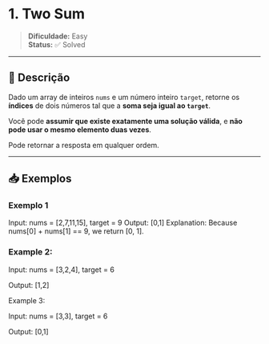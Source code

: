 # 1. Two Sum

> **Dificuldade:** Easy  
> **Status:** ✅ Solved

---

## 🧠 Descrição

Dado um array de inteiros `nums` e um número inteiro `target`, retorne os **índices** de dois números tal que a **soma seja igual ao `target`**.

Você pode **assumir que existe exatamente uma solução válida**, e **não pode usar o mesmo elemento duas vezes**.

Pode retornar a resposta em qualquer ordem.

---

## 📥 Exemplos

### Exemplo 1

Input: nums = [2,7,11,15], target = 9
Output: [0,1]
Explanation: Because nums[0] + nums[1] == 9, we return [0, 1].


### Example 2:

Input: nums = [3,2,4], target = 6

Output: [1,2]

Example 3:

Input: nums = [3,3], target = 6

Output: [0,1]
 

